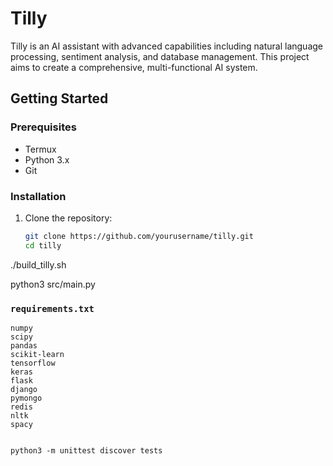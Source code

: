 # Tilly

Tilly is an AI assistant with advanced capabilities including natural language processing, sentiment analysis, and database management. This project aims to create a comprehensive, multi-functional AI system.

## Getting Started

### Prerequisites

- Termux
- Python 3.x
- Git

### Installation

1. Clone the repository:
   ```bash
   git clone https://github.com/yourusername/tilly.git
   cd tilly

./build_tilly.sh

python3 src/main.py

### **`requirements.txt`**

```plaintext
numpy
scipy
pandas
scikit-learn
tensorflow
keras
flask
django
pymongo
redis
nltk
spacy


python3 -m unittest discover tests